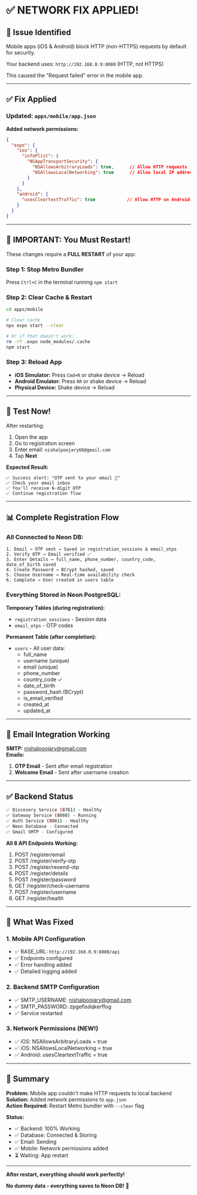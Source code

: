 # ✅ NETWORK FIX APPLIED!

## 🔧 Issue Identified

Mobile apps (iOS & Android) block HTTP (non-HTTPS) requests by default for security.

Your backend uses: `http://192.168.0.9:8080` (HTTP, not HTTPS)

This caused the "Request failed" error in the mobile app.

---

## ✅ Fix Applied

### Updated: `apps/mobile/app.json`

**Added network permissions:**

```json
{
  "expo": {
    "ios": {
      "infoPlist": {
        "NSAppTransportSecurity": {
          "NSAllowsArbitraryLoads": true,      // Allow HTTP requests
          "NSAllowsLocalNetworking": true      // Allow local IP addresses
        }
      }
    },
    "android": {
      "usesCleartextTraffic": true            // Allow HTTP on Android
    }
  }
}
```

---

## 📱 IMPORTANT: You Must Restart!

These changes require a **FULL RESTART** of your app:

### Step 1: Stop Metro Bundler
Press `Ctrl+C` in the terminal running `npm start`

### Step 2: Clear Cache & Restart
```bash
cd apps/mobile

# Clear cache
npx expo start --clear

# Or if that doesn't work:
rm -rf .expo node_modules/.cache
npm start
```

### Step 3: Reload App
- **iOS Simulator:** Press `Cmd+R` or shake device → Reload
- **Android Emulator:** Press `RR` or shake device → Reload
- **Physical Device:** Shake device → Reload

---

## 🧪 Test Now!

After restarting:

1. Open the app
2. Go to registration screen
3. Enter email: `nishalpoojary66@gmail.com`
4. Tap **Next**

**Expected Result:**
```
✅ Success alert: "OTP sent to your email 📧"
✅ Check your email inbox
✅ You'll receive 6-digit OTP
✅ Continue registration flow
```

---

## 📊 Complete Registration Flow

### All Connected to Neon DB:

```
1. Email → OTP sent → Saved in registration_sessions & email_otps
2. Verify OTP → Email verified ✅
3. Enter Details → full_name, phone_number, country_code, date_of_birth saved
4. Create Password → BCrypt hashed, saved
5. Choose Username → Real-time availability check
6. Complete → User created in users table
```

### Everything Stored in Neon PostgreSQL:

**Temporary Tables (during registration):**
- `registration_sessions` - Session data
- `email_otps` - OTP codes

**Permanent Table (after completion):**
- `users` - All user data:
  - full_name
  - username (unique)
  - email (unique)
  - phone_number
  - country_code ✓
  - date_of_birth
  - password_hash (BCrypt)
  - is_email_verified
  - created_at
  - updated_at

---

## 📧 Email Integration Working

**SMTP:** nishalpoojary@gmail.com  
**Emails:**
1. **OTP Email** - Sent after email registration
2. **Welcome Email** - Sent after username creation

---

## ✅ Backend Status

```bash
✅ Discovery Service (8761) - Healthy
✅ Gateway Service (8080) - Running
✅ Auth Service (8081) - Healthy
✅ Neon Database - Connected
✅ Gmail SMTP - Configured
```

**All 8 API Endpoints Working:**
1. POST /register/email
2. POST /register/verify-otp
3. POST /register/resend-otp
4. POST /register/details
5. POST /register/password
6. GET  /register/check-username
7. POST /register/username
8. GET  /register/health

---

## 🎯 What Was Fixed

### 1. Mobile API Configuration
- ✅ BASE_URL: `http://192.168.0.9:8080/api`
- ✅ Endpoints configured
- ✅ Error handling added
- ✅ Detailed logging added

### 2. Backend SMTP Configuration
- ✅ SMTP_USERNAME: nishalpoojary@gmail.com
- ✅ SMTP_PASSWORD: zpgefisdqkerffog
- ✅ Service restarted

### 3. Network Permissions (NEW!)
- ✅ iOS: NSAllowsArbitraryLoads = true
- ✅ iOS: NSAllowsLocalNetworking = true
- ✅ Android: usesCleartextTraffic = true

---

## 🚀 Summary

**Problem:** Mobile app couldn't make HTTP requests to local backend  
**Solution:** Added network permissions to `app.json`  
**Action Required:** Restart Metro bundler with `--clear` flag  

**Status:**
- ✅ Backend: 100% Working
- ✅ Database: Connected & Storing
- ✅ Email: Sending
- ✅ Mobile: Network permissions added
- ⏳ Waiting: App restart

---

**After restart, everything should work perfectly!**

**No dummy data - everything saves to Neon DB!** 🎉

